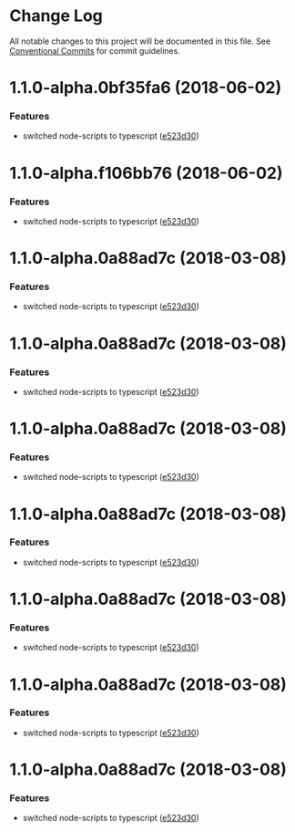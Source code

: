 # Change Log

All notable changes to this project will be documented in this file.
See [Conventional Commits](https://conventionalcommits.org) for commit guidelines.

<a name="1.1.0-alpha.0bf35fa6"></a>

# 1.1.0-alpha.0bf35fa6 (2018-06-02)

### Features

* switched node-scripts to typescript ([e523d30](https://github.com/jameslnewell/tradie-v4/commit/e523d30))

<a name="1.1.0-alpha.f106bb76"></a>

# 1.1.0-alpha.f106bb76 (2018-06-02)

### Features

* switched node-scripts to typescript ([e523d30](https://github.com/jameslnewell/tradie-v4/commit/e523d30))

<a name="1.1.0-alpha.0a88ad7c"></a>

# 1.1.0-alpha.0a88ad7c (2018-03-08)

### Features

* switched node-scripts to typescript ([e523d30](https://github.com/jameslnewell/tradie-v4/commit/e523d30))

<a name="1.1.0-alpha.0a88ad7c"></a>

# 1.1.0-alpha.0a88ad7c (2018-03-08)

### Features

* switched node-scripts to typescript ([e523d30](https://github.com/jameslnewell/tradie-v4/commit/e523d30))

<a name="1.1.0-alpha.0a88ad7c"></a>

# 1.1.0-alpha.0a88ad7c (2018-03-08)

### Features

* switched node-scripts to typescript ([e523d30](https://github.com/jameslnewell/tradie-v4/commit/e523d30))

<a name="1.1.0-alpha.0a88ad7c"></a>

# 1.1.0-alpha.0a88ad7c (2018-03-08)

### Features

* switched node-scripts to typescript ([e523d30](https://github.com/jameslnewell/tradie-v4/commit/e523d30))

<a name="1.1.0-alpha.0a88ad7c"></a>

# 1.1.0-alpha.0a88ad7c (2018-03-08)

### Features

* switched node-scripts to typescript ([e523d30](https://github.com/jameslnewell/tradie-v4/commit/e523d30))

<a name="1.1.0-alpha.0a88ad7c"></a>

# 1.1.0-alpha.0a88ad7c (2018-03-08)

### Features

* switched node-scripts to typescript ([e523d30](https://github.com/jameslnewell/tradie-v4/commit/e523d30))

<a name="1.1.0-alpha.0a88ad7c"></a>

# 1.1.0-alpha.0a88ad7c (2018-03-08)

### Features

* switched node-scripts to typescript ([e523d30](https://github.com/jameslnewell/tradie-v4/commit/e523d30))
